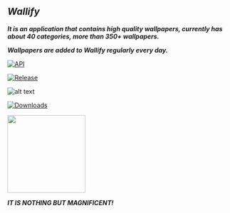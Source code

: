 ## ***Wallify***
 ***It is an application that contains high quality wallpapers, currently has about 40 categories, more than 350+ wallpapers.***

***Wallpapers are added to Wallify regularly every day.***

[![API](https://img.shields.io/badge/API-33%2B-orange.svg?logo=android&style=for-the-badge)](https://developer.android.com/studio/releases/platforms)


[![Release](https://img.shields.io/github/v/release/popeye0013/Wallify?color=%231a73e8&style=for-the-badge)](https://github.com/popeye0013/Wallify/releases/latest)




![alt text](https://raw.githubusercontent.com/popeye0013/Wallify/main/Resources/Avatars/Banner.jpg)


[![Downloads](https://img.shields.io/github/downloads/popeye0013/Wallify/total?color=%231a73e8&label=Downloads&style=for-the-badge)](https://github.com/popeye0013/Wallify/releases/latest)


<p align="vertical"><a href="https://paypal.me/popeye0013"><img src="https://github.com/aha999/DonateButtons/blob/1371730702589476cbd31790685ded66857a1f08/Paypal.png" width="175"></a></p>

***IT IS NOTHING BUT MAGNIFICENT!***


